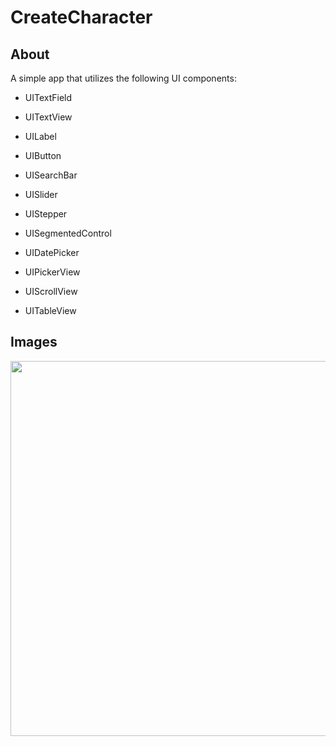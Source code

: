 # CreateCharacter

## About
A simple app that utilizes the following UI components:
- UITextField
- UITextView
- UILabel

- UIButton
- UISearchBar
- UISlider
- UIStepper
- UISegmentedControl

- UIDatePicker
- UIPickerView

- UIScrollView
- UITableView

## Images

<p align="center">
  <img src="https://github.com/colintmurphy/CreateCharacter/blob/main/images/ezgif.com-gif-maker%20(2).gif" height="600" />
</p>
